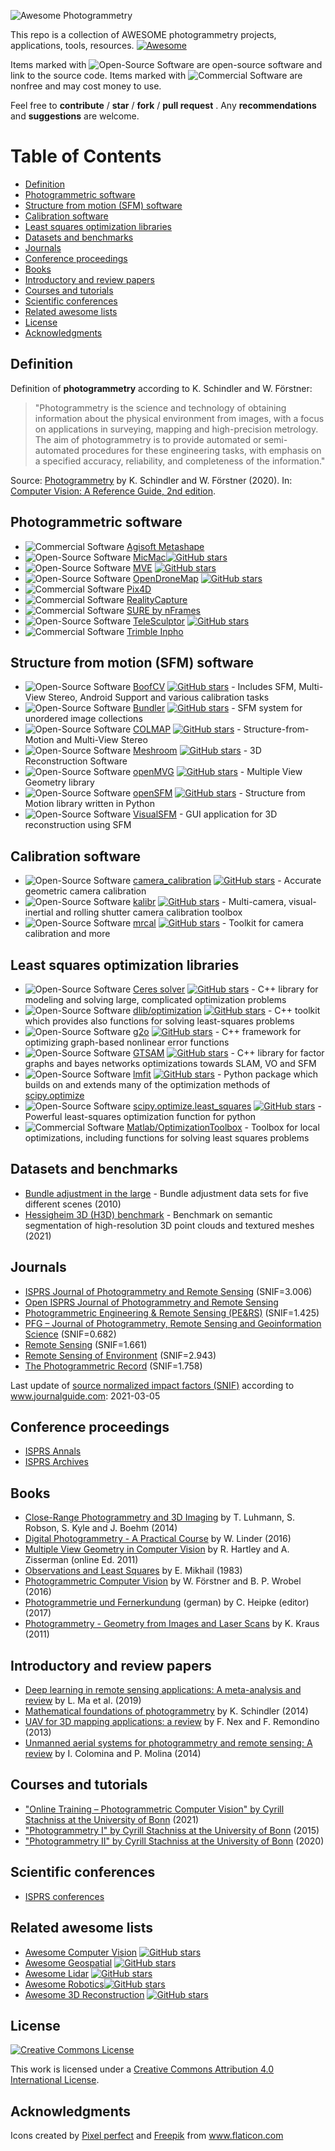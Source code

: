![Awesome Photogrammetry](./img/logo.svg)

This repo is a collection of AWESOME photogrammetry projects, applications, tools, resources. [![Awesome](https://awesome.re/badge.svg)](https://awesome.re)

Items marked with ![Open-Source Software][OSS Icon] are open-source software and link to the source code. Items marked with ![Commercial Software][Money Icon] are nonfree and may cost money to use.

Feel free to **contribute** / **star** / **fork** / **pull request** . Any **recommendations** and **suggestions** are welcome.

# Table of Contents

- [Definition](#definition)
- [Photogrammetric software](#photogrammetric-software)
- [Structure from motion (SFM) software](#structure-from-motion-sfm-software)
- [Calibration software](#calibration-software)
- [Least squares optimization libraries](#least-squares-optimization-libraries)
- [Datasets and benchmarks](#datasets-and-benchmarks)
- [Journals](#journals)
- [Conference proceedings](#conference-proceedings)
- [Books](#books)
- [Introductory and review papers](#introductory-and-review-papers)
- [Courses and tutorials](#courses-and-tutorials)
- [Scientific conferences](#scientific-conferences)
- [Related awesome lists](#related-awesome-lists)
- [License](#license)
- [Acknowledgments](#acknowledgments)

## Definition

Definition of **photogrammetry** according to K. Schindler and W. Förstner:

> "Photogrammetry is the science and technology of obtaining information about the physical environment from images, with a focus on applications in surveying, mapping and high-precision metrology. The aim of photogrammetry is to provide automated or semi-automated procedures for these engineering tasks, with emphasis on a specified accuracy, reliability, and completeness of the information."

Source: [Photogrammetry](https://ethz.ch/content/dam/ethz/special-interest/baug/igp/photogrammetry-remote-sensing-dam/documents/pdf/Papers/Photogrammetry%202020.pdf) by K. Schindler and W. Förstner (2020). In: [Computer Vision: A Reference Guide, 2nd edition](https://www.springer.com/gp/book/9783030634155).

## Photogrammetric software

* ![Commercial Software][Money Icon] [Agisoft Metashape](https://www.agisoft.com)
* ![Open-Source Software][OSS Icon] [MicMac](https://micmac.ensg.eu)[![GitHub stars](https://img.shields.io/github/stars/micmacIGN/micmac.svg?style=social&label=Star&maxAge=2592000)](https://GitHub.com/micmacIGN/micmac/)
* ![Open-Source Software][OSS Icon] [MVE](https://github.com/simonfuhrmann/mve) [![GitHub stars](https://img.shields.io/github/stars/simonfuhrmann/mve.svg?style=social&label=Star&maxAge=2592000)](https://GitHub.com/simonfuhrmann/mve/)
* ![Open-Source Software][OSS Icon] [OpenDroneMap](https://github.com/OpenDroneMap/ODM) [![GitHub stars](https://img.shields.io/github/stars/OpenDroneMap/ODM.svg?style=social&label=Star&maxAge=2592000)](https://GitHub.com/OpenDroneMap/ODM/)
* ![Commercial Software][Money Icon] [Pix4D](https://www.pix4d.com)
* ![Commercial Software][Money Icon] [RealityCapture](https://www.capturingreality.com)
* ![Commercial Software][Money Icon] [SURE by nFrames](https://www.nframes.com)
* ![Open-Source Software][OSS Icon] [TeleSculptor](https://github.com/Kitware/TeleSculptor) [![GitHub stars](https://img.shields.io/github/stars/Kitware/TeleSculptor.svg?style=social&label=Star&maxAge=2592000)](https://GitHub.com/Kitware/TeleSculptor/)
* ![Commercial Software][Money Icon] [Trimble Inpho](https://geospatial.trimble.com/products-and-solutions/inpho)

## Structure from motion (SFM) software

* ![Open-Source Software][OSS Icon] [BoofCV](https://boofcv.org/) [![GitHub stars](https://img.shields.io/github/stars/lessthanoptimal/boofcv.svg?style=social&label=Star&maxAge=2592000)](https://GitHub.com/lessthanoptimal/BoofCV/) - Includes SFM, Multi-View Stereo, Android Support and various calibration tasks
* ![Open-Source Software][OSS Icon] [Bundler](https://github.com/snavely/bundler_sfm/) [![GitHub stars](https://img.shields.io/github/stars/snavely/bundler_sfm.svg?style=social&label=Star&maxAge=2592000)](https://GitHub.com/snavely/bundler_sfm/) - SFM system for unordered image collections
* ![Open-Source Software][OSS Icon] [COLMAP](https://colmap.github.io/index.html) [![GitHub stars](https://img.shields.io/github/stars/colmap/colmap.svg?style=social&label=Star&maxAge=2592000)](https://GitHub.com/colmap/colmap/) - Structure-from-Motion and Multi-View Stereo
* ![Open-Source Software][OSS Icon] [Meshroom](https://github.com/alicevision/meshroom) [![GitHub stars](https://img.shields.io/github/stars/alicevision/meshroom.svg?style=social&label=Star&maxAge=2592000)](https://GitHub.com/alicevision/meshroom/) - 3D Reconstruction Software
* ![Open-Source Software][OSS Icon] [openMVG](https://github.com/openMVG/openMVG) [![GitHub stars](https://img.shields.io/github/stars/openMVG/openMVG.svg?style=social&label=Star&maxAge=2592000)](https://GitHub.com/openMVG/openMVG/) - Multiple View Geometry library
* ![Open-Source Software][OSS Icon] [openSFM](https://github.com/mapillary/OpenSfM/) [![GitHub stars](https://img.shields.io/github/stars/mapillary/OpenSfM.svg?style=social&label=Star&maxAge=2592000)](https://GitHub.com/mapillary/OpenSfM/) - Structure from Motion library written in Python
* ![Open-Source Software][OSS Icon] [VisualSFM](http://ccwu.me/vsfm/) - GUI application for 3D reconstruction using SFM

## Calibration software

* ![Open-Source Software][OSS Icon] [camera_calibration](https://github.com/puzzlepaint/camera_calibration) [![GitHub stars](https://img.shields.io/github/stars/puzzlepaint/camera_calibration.svg?style=social&label=Star&maxAge=2592000)](https://github.com/puzzlepaint/camera_calibration/) - Accurate geometric camera calibration
* ![Open-Source Software][OSS Icon] [kalibr](https://github.com/ethz-asl/kalibr) [![GitHub stars](https://img.shields.io/github/stars/ethz-asl/kalibr.svg?style=social&label=Star&maxAge=2592000)](https://github.com/ethz-asl/kalibr/) - Multi-camera, visual-inertial and rolling shutter camera calibration toolbox
* ![Open-Source Software][OSS Icon] [mrcal](http://mrcal.secretsauce.net) [![GitHub stars](https://img.shields.io/github/stars/dkogan/mrcal.svg?style=social&label=Star&maxAge=2592000)](https://github.com/dkogan/mrcal/) - Toolkit for camera calibration and more

## Least squares optimization libraries

* ![Open-Source Software][OSS Icon] [Ceres solver](http://ceres-solver.org) [![GitHub stars](https://img.shields.io/github/stars/ceres-solver/ceres-solver.svg?style=social&label=Star&maxAge=2592000)](https://github.com/ceres-solver/ceres-solver) - C++ library for modeling and solving large, complicated optimization problems
* ![Open-Source Software][OSS Icon] [dlib/optimization](http://dlib.net/optimization.html) [![GitHub stars](https://img.shields.io/github/stars/davisking/dlib.svg?style=social&label=Star&maxAge=2592000)](https://github.com/davisking/dlib) - C++ toolkit which provides also functions for solving least-squares problems
* ![Open-Source Software][OSS Icon] [g2o](https://github.com/RainerKuemmerle/g2o) [![GitHub stars](https://img.shields.io/github/stars/RainerKuemmerle/g2o?style=social&label=Star&maxAge=2592000)](https://github.com/RainerKuemmerle/g2o) - C++ framework for optimizing graph-based nonlinear error functions
* ![Open-Source Software][OSS Icon] [GTSAM](https://gtsam.org/) [![GitHub stars](https://img.shields.io/github/stars/borglab/gtsam?style=social&label=Star&maxAge=2592000)](https://github.com/borglab/gtsam) - C++ library for factor graphs and bayes networks optimizations towards SLAM, VO and SFM
* ![Open-Source Software][OSS Icon] [lmfit](https://lmfit.github.io/lmfit-py/) [![GitHub stars](https://img.shields.io/github/stars/lmfit/lmfit-py.svg?style=social&label=Star&maxAge=2592000)](https://github.com/lmfit/lmfit-py) - Python package which builds on and extends many of the optimization methods of [scipy.optimize](https://docs.scipy.org/doc/scipy/reference/optimize.html)
* ![Open-Source Software][OSS Icon] [scipy.optimize.least_squares](https://docs.scipy.org/doc/scipy/reference/generated/scipy.optimize.least_squares.html) [![GitHub stars](https://img.shields.io/github/stars/scipy/scipy.svg?style=social&label=Star&maxAge=2592000)](https://github.com/scipy/scipy) - Powerful least-squares optimization function for python
* ![Commercial Software][Money Icon] [Matlab/OptimizationToolbox](https://www.mathworks.com/products/optimization.html) - Toolbox for local optimizations, including functions for solving least squares problems

## Datasets and benchmarks

* [Bundle adjustment in the large](https://grail.cs.washington.edu/projects/bal/) - Bundle adjustment data sets for five different scenes (2010)
* [Hessigheim 3D (H3D) benchmark](https://ifpwww.ifp.uni-stuttgart.de/benchmark/hessigheim/default.aspx) - Benchmark on semantic segmentation of high-resolution 3D point clouds and textured meshes (2021)

## Journals

* [ISPRS Journal of Photogrammetry and Remote Sensing](https://www.journals.elsevier.com/isprs-journal-of-photogrammetry-and-remote-sensing) (SNIF=3.006)
* [Open ISPRS Journal of Photogrammetry and Remote Sensing](https://www.journals.elsevier.com/isprs-open-journal-of-photogrammetry-and-remote-sensing)
* [Photogrammetric Engineering & Remote Sensing (PE&RS)](https://www.asprs.org/asprs-publications/pers) (SNIF=1.425)
* [PFG – Journal of Photogrammetry, Remote Sensing and Geoinformation Science](https://www.springer.com/journal/41064) (SNIF=0.682)
* [Remote Sensing](https://www.mdpi.com/journal/remotesensing) (SNIF=1.661)
* [Remote Sensing of Environment](https://www.journals.elsevier.com/remote-sensing-of-environment) (SNIF=2.943)
* [The Photogrammetric Record](https://onlinelibrary.wiley.com/journal/14779730) (SNIF=1.758)

Last update of [source normalized impact factors (SNIF)](https://en.wikipedia.org/wiki/Journal_ranking#SNIP) according to www.journalguide.com: 2021-03-05

## Conference proceedings

* [ISPRS Annals](https://www.isprs.org/publications/annals.aspx)
* [ISPRS Archives](https://www.isprs.org/publications/archives.aspx)

## Books

* [Close-Range Photogrammetry and 3D Imaging](https://www.degruyter.com/view/title/539949) by T. Luhmann, S. Robson, S. Kyle and J. Boehm (2014)
* [Digital Photogrammetry - A Practical Course](https://www.springer.com/de/book/9783662504628) by W. Linder (2016)
* [Multiple View Geometry in Computer Vision](https://www.cambridge.org/core/books/multiple-view-geometry-in-computer-vision/0B6F289C78B2B23F596CAA76D3D43F7A) by R. Hartley and A. Zisserman (online Ed. 2011)
* [Observations and Least Squares](https://www.amazon.com/Observations-Least-Squares-Edward-Mikhail/dp/0819123978) by E. Mikhail (1983)
* [Photogrammetric Computer Vision](https://www.springer.com/de/book/9783319115498) by W. Förstner and B. P. Wrobel (2016)
* [Photogrammetrie und Fernerkundung](https://www.springer.com/de/book/9783662470930) (german) by C. Heipke (editor) (2017)
* [Photogrammetry - Geometry from Images and Laser Scans](https://doi.org/10.1515/9783110892871) by K. Kraus (2011)


## Introductory and review papers

* [Deep learning in remote sensing applications: A meta-analysis and review](https://www.scopus.com/record/display.uri?eid=2-s2.0-85064709843&origin=inward&txGid=562dd2da004c4333bc90a079dba66d5f) by L. Ma et al. (2019)
* [Mathematical foundations of photogrammetry](https://www.research-collection.ethz.ch/handle/20.500.11850/93024) by K. Schindler (2014)
* [UAV for 3D mapping applications: a review](https://link.springer.com/article/10.1007/s12518-013-0120-x) by F. Nex and F. Remondino (2013)
* [Unmanned aerial systems for photogrammetry and remote sensing: A review](https://www.sciencedirect.com/science/article/pii/S0924271614000501) by I. Colomina and P. Molina (2014)

## Courses and tutorials

* ["Online Training – Photogrammetric Computer Vision" by Cyrill Stachniss at the University of Bonn](https://www.ipb.uni-bonn.de/online-training-pcv) (2021)
* ["Photogrammetry I" by Cyrill Stachniss at the University of Bonn](https://www.youtube.com/playlist?list=PLgnQpQtFTOGRsi5vzy9PiQpNWHjq-bKN1) (2015) 
* ["Photogrammetry II" by Cyrill Stachniss at the University of Bonn](https://www.youtube.com/playlist?list=PLgnQpQtFTOGQEXN2Qo571uvwIGNGAM8uf) (2020)

## Scientific conferences

* [ISPRS conferences](https://www.isprs.org/calendar/Default.aspx)

## Related awesome lists

* [Awesome Computer Vision](https://github.com/jbhuang0604/awesome-computer-vision) [![GitHub stars](https://img.shields.io/github/stars/jbhuang0604/awesome-computer-vision.svg?style=social&label=Star&maxAge=2592000)](https://github.com/jbhuang0604/awesome-computer-vision/)
* [Awesome Geospatial](https://github.com/sacridini/Awesome-Geospatial) [![GitHub stars](https://img.shields.io/github/stars/sacridini/Awesome-Geospatial.svg?style=social&label=Star&maxAge=2592000)](https://github.com/sacridini/Awesome-Geospatial/)
* [Awesome Lidar](https://github.com/szenergy/awesome-lidar) [![GitHub stars](https://img.shields.io/github/stars/szenergy/awesome-lidar.svg?style=social&label=Star&maxAge=2592000)](https://github.com/szenergy/awesome-lidar/)
* [Awesome Robotics](https://github.com/kiloreux/awesome-robotics)[![GitHub stars](https://img.shields.io/github/stars/kiloreux/awesome-robotics.svg?style=social&label=Star&maxAge=2592000)](https://github.com/kiloreux/awesome-robotics/)
* [Awesome 3D Reconstruction](https://github.com/openMVG/awesome_3DReconstruction_list) [![GitHub stars](https://img.shields.io/github/stars/openMVG/awesome_3DReconstruction_list.svg?style=social&label=Star&maxAge=2592000)](https://github.com/openMVG/awesome_3DReconstruction_list/)

## License

[![Creative Commons License](https://i.creativecommons.org/l/by/4.0/88x31.png)](https://creativecommons.org/licenses/by/4.0/)

This work is licensed under a [Creative Commons Attribution 4.0 International License](https://creativecommons.org/licenses/by/4.0/).

## Acknowledgments

Icons created by <a href="https://www.flaticon.com/authors/pixel-perfect" title="Pixel perfect">Pixel perfect</a> and <a href="https://www.flaticon.com/authors/freepik" title="Freepik">Freepik</a> from <a href="https://www.flaticon.com/de/" title="Flaticon"> www.flaticon.com</a>

[OSS Icon]: ./img/oss.svg
[Money Icon]: ./img/money.svg
